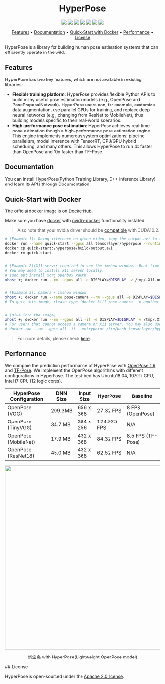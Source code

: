 <h1 align="center">
    HyperPose
</h1>

<p align="center">
    <a href="https://readthedocs.org/projects/hyperpose/badge/?version=latest" title="Docs Building"><img src="https://readthedocs.org/projects/hyperpose/badge/?version=latest"></a>
    <a href="https://github.com/tensorlayer/hyperpose/actions?query=workflow%3ACI" title="Build Status"><img src="https://github.com/tensorlayer/hyperpose/workflows/CI/badge.svg"></a>
    <a href="https://hub.docker.com/repository/docker/tensorlayer/hyperpose" title="Docker"><img src="https://img.shields.io/docker/image-size/tensorlayer/hyperpose"></a>
    <a href="https://drive.google.com/drive/folders/1w9EjMkrjxOmMw3Rf6fXXkiv_ge7M99jR?usp=sharing" title="PreTrainedModels"><img src="https://img.shields.io/badge/trained%20models%3F-GoogleDrive-brightgreen.svg"></a>
    <a href="https://en.cppreference.com/w/cpp/17" title="CppStandard"><img src="https://img.shields.io/badge/C++-17-blue.svg?style=flat&logo=c%2B%2B"></a>
    <a href="https://github.com/tensorlayer/hyperpose/graphs/commit-activity" title="Maintenance"><img src="https://img.shields.io/badge/maintained%3F-YES-brightgreen.svg"></a>
    <a href="https://github.com/tensorlayer/tensorlayer/blob/master/LICENSE.rst" title="TensorLayer"><img src="https://img.shields.io/github/license/tensorlayer/tensorlayer">
</p>

<p align="center">
    <a href="#Features">Features</a> •
    <a href="#Documentation">Documentation</a> •
    <a href="#Quick-Start-with-Docker">Quick-Start with Docker</a> •
    <a href="#Performance">Performance</a> •
    <a href="#License">License</a>
</p>

HyperPose is a library for building human pose estimation systems that can efficiently operate in the wild.

## Features

HyperPose has two key features, which are not available in existing libraries:

- **Flexible training platform**: HyperPose provides flexible Python APIs to build many useful pose estimation models (e.g., OpenPose and PoseProposalNetwork). HyperPose users can, for example, customize data augmentation, use parallel GPUs for training, and replace deep neural networks (e.g., changing from ResNet to MobileNet), thus building models specific to their real-world scenarios.
- **High-performance pose estimation**: HyperPose achieves real-time pose estimation though a high-performance pose estimation engine. This engine implements numerous system optimizations: pipeline parallelism, model inference with TensorRT, CPU/GPU hybrid scheduling, and many others. This allows HyperPose to run 4x faster than OpenPose and 10x faster than TF-Pose.

## Documentation

You can install HyperPose(Python Training Library, C++ inference Library) and learn its APIs through [Documentation](https://hyperpose.readthedocs.io/en/latest/).

## Quick-Start with Docker

The official docker image is on [DockerHub](https://hub.docker.com/r/tensorlayer/hyperpose).

Make sure you have [docker](https://docs.docker.com/get-docker/) with [nvidia-docker](https://github.com/NVIDIA/nvidia-docker) functionality installed. 

> Also note that your nvidia driver should be [compatible](https://docs.nvidia.com/deploy/cuda-compatibility/index.html#support-title) with CUDA10.2.

```bash
# [Example 1]: Doing inference on given video, copy the output.avi to the local path. 
docker run --name quick-start --gpus all tensorlayer/hyperpose --runtime=stream
docker cp quick-start:/hyperpose/build/output.avi .
docker rm quick-start


# [Example 2](X11 server required to see the imshow window): Real-time inference.
# You may need to install X11 server locally:
# sudo apt install xorg openbox xauth
xhost +; docker run --rm --gpus all -e DISPLAY=$DISPLAY -v /tmp/.X11-unix:/tmp/.X11-unix tensorlayer/hyperpose --imshow


# [Example 3]: Camera + imshow window
xhost +; docker run --name pose-camera --rm --gpus all -e DISPLAY=$DISPLAY -v /tmp/.X11-unix:/tmp/.X11-unix --device=/dev/video0:/dev/video0 tensorlayer/hyperpose --source=camera --imshow
# To quit this image, please type `docker kill pose-camera` in another terminal.


# [Dive into the image]
xhost +; docker run --rm --gpus all -it -e DISPLAY=$DISPLAY -v /tmp/.X11-unix:/tmp/.X11-unix --device=/dev/video0:/dev/video0 --entrypoint /bin/bash tensorlayer/hyperpose
# For users that cannot access a camera or X11 server. You may also use:
# docker run --rm --gpus all -it --entrypoint /bin/bash tensorlayer/hyperpose
```

> For more details, please check [here](https://hyperpose.readthedocs.io/en/latest/markdown/quick_start/prediction.html#predict-a-sequence-of-images).

## Performance

We compare the prediction performance of HyperPose with [OpenPose 1.6](https://github.com/CMU-Perceptual-Computing-Lab/openpose) and [TF-Pose](https://github.com/ildoonet/tf-pose-estimation). We implement the OpenPose algorithms with different configurations in HyperPose. The test-bed has Ubuntu18.04, 1070Ti GPU, Intel i7 CPU (12 logic cores). 

| HyperPose Configuration  | DNN Size | Input Size | HyerPose | Baseline |
| --------------- | ------------- | ------------------ | ------------------ | --------------------- |
| OpenPose (VGG)   | 209.3MB       | 656 x 368            | 27.32 FPS           | 8 FPS (OpenPose)          |
| OpenPose (TinyVGG)  | 34.7 MB       | 384 x 256          | 124.925 FPS         | N/A                   |
| OpenPose (MobileNet) | 17.9 MB       | 432 x 368          | 84.32 FPS           | 8.5 FPS (TF-Pose)         |
| OpenPose (ResNet18)  | 45.0 MB       | 432 x 368          | 62.52 FPS           | N/A                  |

</a>
<p align="center">
    <img src="./demo-xbd.gif", width="600">
</p>

<p align="center">
    新宝岛 with HyperPose(Lightweight OpenPose model)
</p>
## License

HyperPose is open-sourced under the [Apache 2.0 license](https://github.com/tensorlayer/tensorlayer/blob/master/LICENSE.rst).

<!-- - Please acknowledge TensorLayer and this project in your project websites/articles if you are a **commercial user**. -->

<!-- ## Related Discussion

- [TensorLayer Slack](https://join.slack.com/t/tensorlayer/shared_invite/enQtMjUyMjczMzU2Njg4LWI0MWU0MDFkOWY2YjQ4YjVhMzI5M2VlZmE4YTNhNGY1NjZhMzUwMmQ2MTc0YWRjMjQzMjdjMTg2MWQ2ZWJhYzc)
- [TensorLayer WeChat](https://github.com/tensorlayer/tensorlayer-chinese/blob/master/docs/wechat_group.md)
- [TensorLayer Issues 434](https://github.com/tensorlayer/tensorlayer/issues/434)
- [TensorLayer Issues 416](https://github.com/tensorlayer/tensorlayer/issues/416) -->

<!--

[OpenPose](https://github.com/CMU-Perceptual-Computing-Lab/openpose) is the state-of-the-art hyperpose estimation algorithm.
In its Caffe [codebase](https://github.com/ZheC/Realtime_Multi-Person_Pose_Estimation),
data augmentation, training, and neural networks are most hard-coded. They are difficult
to be customized. In addition,
key performance features such as embedded platform supports and parallel GPU training are missing.
All these limitations makes OpenPose, in these days, hard to
be deployed in the wild. To resolve this, we develop **OpenPose-Plus**, a high-performance yet flexible hyperpose estimation framework that offers many powerful features:

- Flexible combination of standard training dataset with your own custom labelled data.
- Customizable data augmentation pipeline without compromising performance
- Deployment on embedded platforms using TensorRT
- Switchable neural networks (e.g., changing VGG to MobileNet for minimal memory consumption)
- High-performance training using multiple GPUs

## Custom Model Training

Training the model is implemented using TensorFlow. To run `train.py`, you would need to install packages, shown
in [requirements.txt](https://github.com/tensorlayer/openpose-plus/blob/master/requirements.txt), in your virtual environment (**Python 3**):

```bash
pip3 install -r requirements.txt
pip3 install pycocotools
```

`train.py` automatically download MSCOCO 2017 dataset into `dataset/coco17`.
The default model is VGG19 used in the OpenPose paper.
To customize the model, simply changing it in `models.py`.

You can use `train_config.py` to configure the training. `config.DATA.train_data` can be:
* `coco`: training data is COCO dataset only (default)
* `custom`: training data is your dataset specified by `config.DATA.your_xxx`
* `coco_and_custom`: training data is COCO and your dataset

`config.MODEL.name` can be:
* `vgg`: VGG19 version (default), slow
* `vggtiny`: VGG tiny version, faster
* `mobilenet`: MobileNet version, faster

Train your model by running:

```bash
python3 train.py
```

### Additional steps for training on Windows

There are a few extra steps to follow with Windows. Please make sure you have the following prerequisites installed:
* [git](https://git-scm.com/downloads)
* [Visual C++ Build Tools](https://visualstudio.microsoft.com/visual-cpp-build-tools/)
* [wget](https://eternallybored.org/misc/wget/)

Download the wget executable and copy it into one of your folders in System path to use the wget command from anywhere. Use the `path` command in command line to find the folders. Paste the wget.exe in one of the folders given by `path`. An example folder is `C:\Windows`.

pycocotools is not supported by default on Windows. Use the pycocotools build for Windows at [here](https://github.com/philferriere/cocoapi). Instead of `pip install pycocotools`, using:
```bash
pip install git+https://github.com/philferriere/cocoapi.git#subdirectory=PythonAPI
```

Visual C++ Build Tools are required by the build. Everything else is the same.

## Distributed Training

The hyperpose estimation neural network can take days to train.
To speed up training, we support distributed GPU training.
We use the [KungFu](https://github.com/lsds/KungFu) library to scale out training.
KungFu is very easy to install and run (compared to the previously used Horovod library
which depends on OpenMPI), and simply follow
the [instruction](https://github.com/lsds/KungFu#install).

In the following, we assume that you have added `kungfu-run` into the `$PATH`.

(i) To run on a machine with 4 GPUs:

```bash
kungfu-run -np 4 python3 train.py --parallel --kf-optimizer=sma
```

The default KungFu optimizer is `sma` which implements synchronous model averaging.
You can also use other KungFu optimizers: `sync-sgd` (which is the same as the DistributedOptimizer in Horovod)
and `async-sgd` if you train your model in a cluster that has limited bandwidth and straggelers.

(ii) To run on 2 machines (which have the nic `eth0` with IPs as `192.168.0.1` and `192.168.0.2`):

```bash
kungfu-run -np 8 -H 192.168.0.1:4,192.168.0.1:4 -nic eth0 python3 train.py --parallel --kf-optimizer=sma
```

## High-performance Inference using TensorRT

Real-time inference on resource-constrained embedded platforms is always challenging. To resolve this, we provide a TensorRT-compatible inference engine.
The engine has two C++ APIs, both defined in `include/openpose-plus.hpp`.
They are for running the TensorFlow model with TensorRT and post-processing respectively.

For details of inference(dependencies/quick start), please refer to [**cpp-inference**](doc/markdown-doc/cpp-inference.md).

We are improving the performance of the engine.
Initial benchmark results for running the full OpenPose model are as follows.
On Jetson TX2, the inference speed is 13 frames / second (the mobilenet variant is even faster).
On Jetson TX1, the speed is 10 frames / second. On Titan 1050, the speed is 38 frames / second.

After our first optimization, we achieved 50FPS(float32) on 1070Ti.

We also have a Python binding for the engine. The current binding relies on
the external tf-hyperpose-estimation project. We are working on providing the Python binding for our high-performance
C++ implementation. For now, to enable the binding, please build C++ library for post processing by:

```bash
./scripts/install-pafprocess.sh
# swig is required. Run `conda install -c anaconda swig` to install swig.
```

See [tf-hyperpose](https://github.com/ildoonet/tf-hyperpose-estimation/tree/master/tf_pose/pafprocess) for details.

## Live Camera Example

You can look at the examples in the `examples` folder to see how to use the inference C++ APIs.
Running `./scripts/live-camera.sh` will give you a quick review of how it works.

## License

You can use the project code under a free [Apache 2.0 license](https://github.com/tensorlayer/tensorlayer/blob/master/LICENSE.rst) ONLY IF you:
- Cite the [TensorLayer paper](https://github.com/tensorlayer/tensorlayer#cite) and this project in your research article if you are an **academic user**.
- Acknowledge TensorLayer and this project in your project websites/articles if you are a **commercial user**.

## Related Discussion

- [TensorLayer Slack](https://join.slack.com/t/tensorlayer/shared_invite/enQtMjUyMjczMzU2Njg4LWI0MWU0MDFkOWY2YjQ4YjVhMzI5M2VlZmE4YTNhNGY1NjZhMzUwMmQ2MTc0YWRjMjQzMjdjMTg2MWQ2ZWJhYzc)
- [TensorLayer WeChat](https://github.com/tensorlayer/tensorlayer-chinese/blob/master/docs/wechat_group.md)
- [TensorLayer Issues 434](https://github.com/tensorlayer/tensorlayer/issues/434)
- [TensorLayer Issues 416](https://github.com/tensorlayer/tensorlayer/issues/416)

-->

<!--

## Paper's Model

- [Default MPII](https://github.com/ZheC/Realtime_Multi-Person_Pose_Estimation/blob/master/model/_trained_MPI/pose_deploy.prototxt)
- [Default COCO model](https://github.com/ZheC/Realtime_Multi-Person_Pose_Estimation/blob/master/model/_trained_COCO/pose_deploy.prototxt)
- [Visualizing Caffe model](http://ethereon.github.io/netscope/#/editor)
-->
